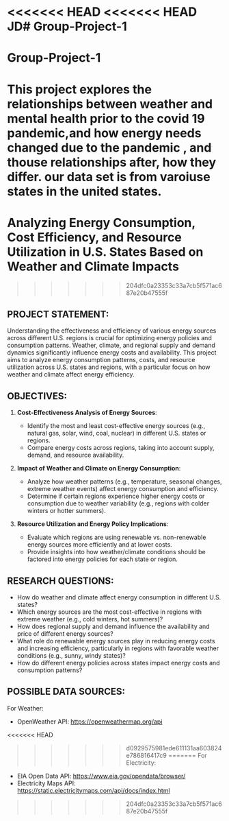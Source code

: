 <<<<<<< HEAD
<<<<<<< HEAD
JD# Group-Project-1
=======
# Group-Project-1
This project explores the relationships between weather and mental health prior to the covid 19 pandemic,and how energy needs changed due to the pandemic , and thouse relationships after, how they differ. our data set is from varoiuse states in the united states.
=======
# Analyzing Energy Consumption, Cost Efficiency, and Resource Utilization in U.S. States Based on Weather and Climate Impacts
>>>>>>> 204dfc0a23353c33a7cb5f571ac687e20b47555f

## PROJECT STATEMENT:
Understanding the effectiveness and efficiency of various energy sources across different U.S. regions is crucial for optimizing energy policies and consumption patterns. Weather, climate, and regional supply and demand dynamics significantly influence energy costs and availability. This project aims to analyze energy consumption patterns, costs, and resource utilization across U.S. states and regions, with a particular focus on how weather and climate affect energy efficiency.

## OBJECTIVES:
1. **Cost-Effectiveness Analysis of Energy Sources**:
   - Identify the most and least cost-effective energy sources (e.g., natural gas, solar, wind, coal, nuclear) in different U.S. states or regions.
   - Compare energy costs across regions, taking into account supply, demand, and resource availability.

2. **Impact of Weather and Climate on Energy Consumption**:
   - Analyze how weather patterns (e.g., temperature, seasonal changes, extreme weather events) affect energy consumption and efficiency.
   - Determine if certain regions experience higher energy costs or consumption due to weather variability (e.g., regions with colder winters or hotter summers).

3. **Resource Utilization and Energy Policy Implications**:
   - Evaluate which regions are using renewable vs. non-renewable energy sources more efficiently and at lower costs.
   - Provide insights into how weather/climate conditions should be factored into energy policies for each state or region.

## RESEARCH QUESTIONS:
  - How do weather and climate affect energy consumption in different U.S. states?
  - Which energy sources are the most cost-effective in regions with extreme weather (e.g., cold winters, hot summers)?
  - How does regional supply and demand influence the availability and price of different energy sources?
  - What role do renewable energy sources play in reducing energy costs and increasing efficiency, particularly in regions with favorable weather conditions (e.g., sunny, windy states)?
  - How do different energy policies across states impact energy costs and consumption patterns?

## POSSIBLE DATA SOURCES:

For Weather:
  - OpenWeather API: https://openweathermap.org/api

<<<<<<< HEAD
>>>>>>> d0929575981ede611131aa603824e786816417c9
=======
For Electricity:
  - EIA Open Data API: https://www.eia.gov/opendata/browser/
  - Electricity Maps API: https://static.electricitymaps.com/api/docs/index.html
>>>>>>> 204dfc0a23353c33a7cb5f571ac687e20b47555f
